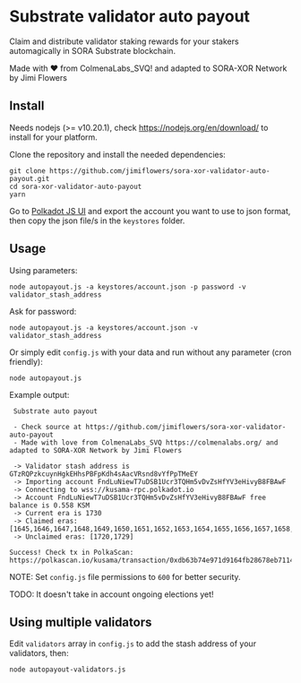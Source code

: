 # Substrate validator auto payout

Claim and distribute validator staking rewards for your stakers automagically in SORA Substrate blockchain.

Made with ❤️ from ColmenaLabs_SVQ! and adapted to SORA-XOR Network by Jimi Flowers

## Install

Needs nodejs (>= v10.20.1), check https://nodejs.org/en/download/ to install for your platform.

Clone the repository and install the needed dependencies:

```
git clone https://github.com/jimiflowers/sora-xor-validator-auto-payout.git
cd sora-xor-validator-auto-payout
yarn
```

Go to [Polkadot JS UI](https://polkadot.js.org/apps/#/accounts) and export the account you want to use to json format, then copy the json file/s in the `keystores` folder.

## Usage

Using parameters:

```
node autopayout.js -a keystores/account.json -p password -v validator_stash_address
```

Ask for password:

```
node autopayout.js -a keystores/account.json -v validator_stash_address
```

Or simply edit `config.js` with your data and run without any parameter (cron friendly):

```
node autopayout.js
```
Example output:

```
 Substrate auto payout

 - Check source at https://github.com/jimiflowers/sora-xor-validator-auto-payout
 - Made with love from ColmenaLabs_SVQ https://colmenalabs.org/ and adapted to SORA-XOR Network by Jimi Flowers

 -> Validator stash address is GTzRQPzkcuynHgkEHhsPBFpKdh4sAacVRsnd8vYfPpTMeEY
 -> Importing account FndLuNiewT7uDSB1Ucr3TQHm5vDvZsHfYV3eHivyB8FBAwF
 -> Connecting to wss://kusama-rpc.polkadot.io
 -> Account FndLuNiewT7uDSB1Ucr3TQHm5vDvZsHfYV3eHivyB8FBAwF free balance is 0.558 KSM
 -> Current era is 1730
 -> Claimed eras: [1645,1646,1647,1648,1649,1650,1651,1652,1653,1654,1655,1656,1657,1658,1659,1660,1661,1662,1663,1664,1665,1666,1667,1668,1669,1670,1671,1672,1673,1674,1675,1676,1677,1678,1679,1680,1681,1682,1683,1684,1685,1686,1687,1688,1689,1690,1691,1692,1693,1694,1695,1696,1697,1698,1699,1700,1701,1702,1703,1704,1705,1706,1707,1708,1709,1710,1711,1712,1713,1714,1715,1716,1717,1718,1719,1721,1722,1723,1724,1725,1726,1727,1728]
 -> Unclaimed eras: [1720,1729]

Success! Check tx in PolkaScan: https://polkascan.io/kusama/transaction/0xdb63b74e971d9164fb28678eb7114f5feaeeee9ff760d7dec1acb981060ecdf2

```


NOTE: Set `config.js` file permissions to `600` for better security.

TODO: It doesn't take in account ongoing elections yet!

## Using multiple validators

Edit `validators` array in `config.js` to add the stash address of your validators, then:

```
node autopayout-validators.js
```